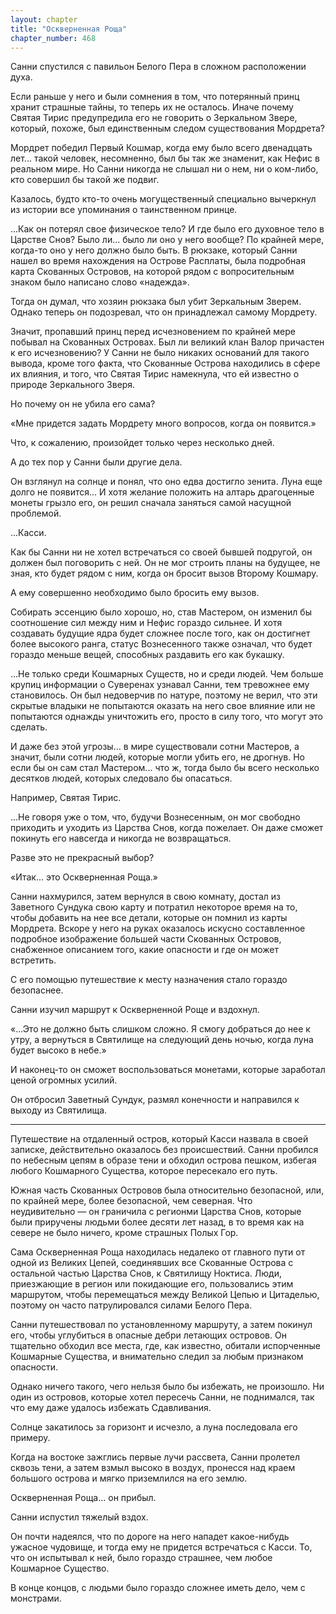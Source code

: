 ```yaml
---
layout: chapter
title: "Оскверненная Роща"
chapter_number: 468
---
```


Санни спустился с павильон Белого Пера в сложном расположении духа.

Если раньше у него и были сомнения в том, что потерянный принц хранит страшные тайны, то теперь их не осталось. Иначе почему Святая Тирис предупредила его не говорить о Зеркальном Звере, который, похоже, был единственным следом существования Мордрета?

Мордрет победил Первый Кошмар, когда ему было всего двенадцать лет... такой человек, несомненно, был бы так же знаменит, как Нефис в реальном мире. Но Санни никогда не слышал ни о нем, ни о ком-либо, кто совершил бы такой же подвиг.

Казалось, будто кто-то очень могущественный специально вычеркнул из истории все упоминания о таинственном принце.

...Как он потерял свое физическое тело? И где было его духовное тело в Царстве Снов? Было ли... было ли оно у него вообще? По крайней мере, когда-то оно у него должно было быть. В рюкзаке, который Санни нашел во время нахождения на Острове Расплаты, была подробная карта Скованных Островов, на которой рядом с вопросительным знаком было написано слово «надежда».

Тогда он думал, что хозяин рюкзака был убит Зеркальным Зверем. Однако теперь он подозревал, что он принадлежал самому Мордрету.

Значит, пропавший принц перед исчезновением по крайней мере побывал на Скованных Островах. Был ли великий клан Валор причастен к его исчезновению? У Санни не было никаких оснований для такого вывода, кроме того факта, что Скованные Острова находились в сфере их влияния, и того, что Святая Тирис намекнула, что ей известно о природе Зеркального Зверя.

Но почему он не убила его сама?

«Мне придется задать Мордрету много вопросов, когда он появится.»

Что, к сожалению, произойдет только через несколько дней.

А до тех пор у Санни были другие дела.

Он взглянул на солнце и понял, что оно едва достигло зенита. Луна еще долго не появится... И хотя желание положить на алтарь драгоценные монеты грызло его, он решил сначала заняться самой насущной проблемой.

...Касси.

Как бы Санни ни не хотел встречаться со своей бывшей подругой, он должен был поговорить с ней. Он не мог строить планы на будущее, не зная, кто будет рядом с ним, когда он бросит вызов Второму Кошмару.

А ему совершенно необходимо было бросить ему вызов.

Собирать эссенцию было хорошо, но, став Мастером, он изменил бы соотношение сил между ним и Нефис гораздо сильнее. И хотя создавать будущие ядра будет сложнее после того, как он достигнет более высокого ранга, статус Вознесенного также означал, что будет гораздо меньше вещей, способных раздавить его как букашку.

...Не только среди Кошмарных Существ, но и среди людей. Чем больше крупиц информации о Суверенах узнавал Санни, тем тревожнее ему становилось. Он был недоверчив по натуре, поэтому не верил, что эти скрытые владыки не попытаются оказать на него свое влияние или не попытаются однажды уничтожить его, просто в силу того, что могут это сделать.

И даже без этой угрозы... в мире существовали сотни Мастеров, а значит, были сотни людей, которые могли убить его, не дрогнув. Но если бы он сам стал Мастером... что ж, тогда было бы всего несколько десятков людей, которых следовало бы опасаться.

Например, Святая Тирис.

...Не говоря уже о том, что, будучи Вознесенным, он мог свободно приходить и уходить из Царства Снов, когда пожелает. Он даже сможет покинуть его навсегда и никогда не возвращаться.

Разве это не прекрасный выбор?

«Итак... это Оскверненная Роща.»

Санни нахмурился, затем вернулся в свою комнату, достал из Заветного Сундука свою карту и потратил некоторое время на то, чтобы добавить на нее все детали, которые он помнил из карты Мордрета. Вскоре у него на руках оказалось искусно составленное подробное изображение большей части Скованных Островов, снабженное описанием того, какие опасности и где он может встретить.

С его помощью путешествие к месту назначения стало гораздо безопаснее.

Санни изучил маршрут к Оскверненной Роще и вздохнул.

«...Это не должно быть слишком сложно. Я смогу добраться до нее к утру, а вернуться в Святилище на следующий день ночью, когда луна будет высоко в небе.»

И наконец-то он сможет воспользоваться монетами, которые заработал ценой огромных усилий.

Он отбросил Заветный Сундук, размял конечности и направился к выходу из Святилища.

***

Путешествие на отдаленный остров, который Касси назвала в своей записке, действительно оказалось без происшествий. Санни пробился по небесным цепям в образе тени и обходил острова пешком, избегая любого Кошмарного Существа, которое пересекало его путь.

Южная часть Скованных Островов была относительно безопасной, или, по крайней мере, более безопасной, чем северная. Что неудивительно — он граничила с регионми Царства Снов, которые были приручены людьми более десяти лет назад, в то время как на севере не было ничего, кроме страшных Полых Гор.

Сама Оскверненная Роща находилась недалеко от главного пути от одной из Великих Цепей, соединявших все Скованные Острова с остальной частью Царства Снов, к Святилищу Ноктиса. Люди, приезжающие в регион или покидающие его, пользовались этим маршрутом, чтобы перемещаться между Великой Цепью и Цитаделью, поэтому он часто патрулировался силами Белого Пера.

Санни путешествовал по установленному маршруту, а затем покинул его, чтобы углубиться в опасные дебри летающих островов. Он тщательно обходил все места, где, как известно, обитали испорченные Кошмарные Существа, и внимательно следил за любым признаком опасности.

Однако ничего такого, чего нельзя было бы избежать, не произошло. Ни один из островов, которые хотел пересечь Санни, не поднимался, так что ему даже удалось избежать Сдавливания.

Солнце закатилось за горизонт и исчезло, а луна последовала его примеру.

Когда на востоке зажглись первые лучи рассвета, Санни пролетел сквозь тени, а затем взмыл высоко в воздух, пронесся над краем большого острова и мягко приземлился на его землю.

Оскверненная Роща... он прибыл.

Санни испустил тяжелый вздох.

Он почти надеялся, что по дороге на него нападет какое-нибудь ужасное чудовище, и тогда ему не придется встречаться с Касси. То, что он испытывал к ней, было гораздо страшнее, чем любое Кошмарное Существо.

В конце концов, с людьми было гораздо сложнее иметь дело, чем с монстрами.